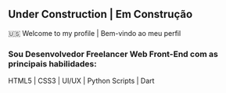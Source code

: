 ## Under Construction | Em Construção

:us:
Welcome to my profile | Bem-vindo ao meu perfil 
### Sou Desenvolvedor Freelancer Web Front-End com as principais habilidades:

HTML5 | CSS3 | UI/UX | Python Scripts | Dart

<!--
**felipefranca93/felipefranca93** is a ✨ _special_ ✨ repository because its `README.md` (this file) appears on your GitHub profile.

Here are some ideas to get you started:

- 🔭 I’m currently working on ...
- 🌱 I’m currently learning ...
- 👯 I’m looking to collaborate on ...
- 🤔 I’m looking for help with ...
- 💬 Ask me about ...
- 📫 How to reach me: ...
- 😄 Pronouns: ...
- ⚡ Fun fact: ...
-->
